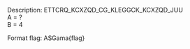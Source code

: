 Description:
ETTCRQ_KCXZQD_CG_KLEGGCK_KCXZQD_JUU <br>
A = ? <br>
B = 4 <br>

Format flag: ASGama{flag}